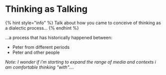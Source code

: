 # Thinking as Talking

{% hint style="info" %}
Talk about how you came to conceive of thinking as a dialectic process...
{% endhint %}

...a process that has historically happened between:

* Peter from different periods
* Peter and other people

_Note: I wonder if i'm starting to expand the range of media and contexts i am comfortable thinking "with"...._
